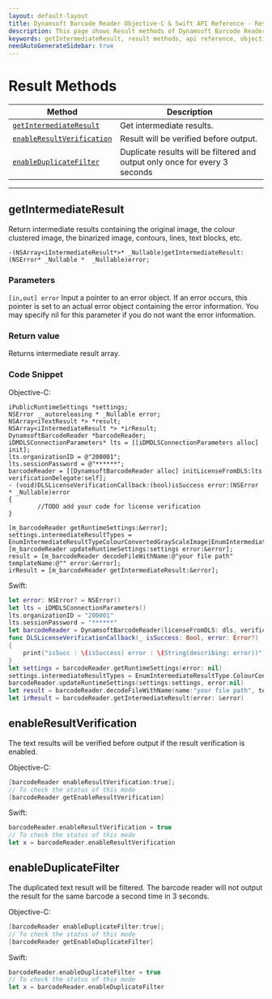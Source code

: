 ```yaml
---
layout: default-layout
title: Dynamsoft Barcode Reader Objective-C & Swift API Reference - Result Methods
description: This page shows Result methods of Dynamsoft Barcode Reader for iOS SDK.
keywords: getIntermediateResult, result methods, api reference, objective-c, oc, swift
needAutoGenerateSidebar: true
---
```


# Result Methods

  | Method               | Description |
  |----------------------|-------------|
  | [`getIntermediateResult`](#getintermediateresult) | Get intermediate results. |
  | [`enableResultVerification`](#enableresultverification) | Result will be verified before output. |
  | [`enableDuplicateFilter`](#enableduplicatefilter) | Duplicate results will be filtered and output only once for every 3 seconds |
---

## getIntermediateResult

Return intermediate results containing the original image, the colour clustered image, the binarized image, contours, lines, text blocks, etc.

```objc
-(NSArray<iIntermediateResult*>* _Nullable)getIntermediateResult:(NSError* _Nullable *  _Nullable)error;
```

### Parameters

`[in,out] error` Input a pointer to an error object. If an error occurs, this pointer is set to an actual error object containing the error information. You may specify nil for this parameter if you do not want the error information.

### Return value

Returns intermediate result array.

### Code Snippet

Objective-C:

```objc
iPublicRuntimeSettings *settings;
NSError __autoreleasing * _Nullable error;
NSArray<iTextResult *> *result;
NSArray<iIntermediateResult *> *irResult;
DynamsoftBarcodeReader *barcodeReader;
iDMDLSConnectionParameters* lts = [[iDMDLSConnectionParameters alloc] init];
lts.organizationID = @"200001";
lts.sessionPassword = @"******";
barcodeReader = [[DynamsoftBarcodeReader alloc] initLicenseFromDLS:lts verificationDelegate:self];
- (void)DLSLicenseVerificationCallback:(bool)isSuccess error:(NSError * _Nullable)error
{
        //TODO add your code for license verification
}

[m_barcodeReader getRuntimeSettings:&error];
settings.intermediateResultTypes = EnumIntermediateResultTypeColourConvertedGrayScaleImage|EnumIntermediateResultTypeOriginalImage|EnumIntermediateResultTypeColourClusteredImage;
[m_barcodeReader updateRuntimeSettings:settings error:&error];
result = [m_barcodeReader decodeFileWithName:@"your file path" templateName:@"" error:&error];
irResult = [m_barcodeReader getIntermediateResult:&error];
```

Swift:

```Swift
let error: NSError? = NSError()
let lts = iDMDLSConnectionParameters()
lts.organizationID = "200001"
lts.sessionPassword = "******"
let barcodeReader = DynamsoftBarcodeReader(licenseFromDLS: dls, verificationDelegate: self)
func DLSLicenseVerificationCallback(_ isSuccess: Bool, error: Error?)
{
    print("isSucc : \(isSuccess) error : \(String(describing: error))")
}
let settings = barcodeReader.getRuntimeSettings(error: nil)
settings.intermediateResultTypes = EnumIntermediateResultType.ColourConvertedGrayScaleImage.rawValue | EnumIntermediateResultType.OriginalImage.rawValue | EnumIntermediateResultType.ColourClusteredImage.rawValue
barcodeReader.updateRuntimeSettings(settings:settings, error:nil)
let result = barcodeReader.decodeFileWithName(name:"your file path", templateName:"", error:nil)
let irResult = barcodeReader.getIntermediateResult(error: &error)
```

## enableResultVerification

The text results will be verified before output if the result verification is enabled.

Objective-C:

```objectivec
[barcodeReader enableResultVerification:true];
// To check the status of this mode
[barcodeReader getEnableResultVerification]
```

Swift:

```swift
barcodeReader.enableResultVerification = true
// To check the status of this mode
let x = barcodeReader.enableResultVerification
```

## enableDuplicateFilter

The duplicated text result will be filtered. The barcode reader will not output the result for the same barcode a second time in 3 seconds.

Objective-C:

```objectivec
[barcodeReader enableDuplicateFilter:true];
// To check the status of this mode
[barcodeReader getEnableDuplicateFilter]
```

Swift:

```swift
barcodeReader.enableDuplicateFilter = true
// To check the status of this mode
let x = barcodeReader.enableDuplicateFilter
```
